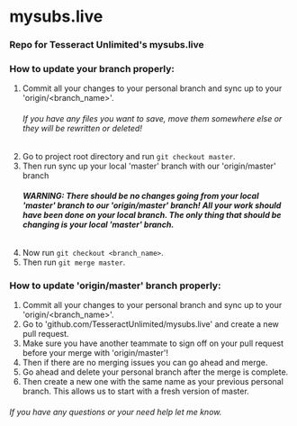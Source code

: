 # mysubs.live
### Repo for Tesseract Unlimited's mysubs.live

### How to update your branch properly:
1. Commit all your changes to your personal branch and sync up to your 'origin/<branch_name>'.
   ###### If you have any files you want to save, move them somewhere else or they will be rewritten or deleted!
2. Go to project root directory and run `git checkout master`.
3. Then run sync up your local 'master' branch with our 'origin/master' branch
   ###### **WARNING: There should be no changes going from your local 'master' branch to our 'origin/master' branch! All your work should have been done on your local branch. The only thing that should be changing is your local 'master' branch.**
4. Now run `git checkout <branch_name>`.
5. Then run `git merge master`.

### How to update 'origin/master' branch properly:
1. Commit all your changes to your personal branch and sync up to your 'origin/<branch_name>'.
2. Go to 'github.com/TesseractUnlimited/mysubs.live' and create a new pull request.
3. Make sure you have another teammate to sign off on your pull request before your merge with 'origin/master'!
4. Then if there are no merging issues you can go ahead and merge.
5. Go ahead and delete your personal branch after the merge is complete.
6. Then create a new one with the same name as your previous personal branch. This allows us to start with a fresh version of master.
###### If you have any questions or your need help let me know.
